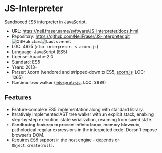 # JS-Interpreter

Sandboxed ES5 interpreter in JavaScript.

* URL:        https://neil.fraser.name/software/JS-Interpreter/docs.html
* Repository: https://github.com/NeilFraser/JS-Interpreter.git <img src="https://img.shields.io/github/stars/NeilFraser/JS-Interpreter?label=&style=flat-square" alt="GitHub stars" title="GitHub stars"><img src="https://img.shields.io/github/last-commit/NeilFraser/JS-Interpreter?label=&style=flat-square" alt="Last commit" title="Last commit">
* LOC:        4995 (`cloc interpreter.js acorn.js`)
* Language:   JavaScript (ES5)
* License:    Apache-2.0
* Standard:   ES5
* Years:      2013-
* Parser:     Acorn (vendored and stripped-down to ES5, [acorn.js](https://github.com/NeilFraser/JS-Interpreter/blob/master/acorn.js), LOC: 1365)
* Runtime:    tree walker ([interpreter.js](https://github.com/NeilFraser/JS-Interpreter/blob/master/interpreter.js), LOC: 3689)

## Features

* Feature-complete ES5 implementation along with standard library.
* Iteratively implemented AST tree walker with an explicit stack,
  enabling step-by-step execution, state serialization,
  resuming from saved state.
* Sandboxing features to prevent infinite loops, memory blowouts,
  pathological regular expressions in the interpreted code.
  Doesn't expose browser's DOM.
* Requires ES5 support in the host engine - depends on `Object.create(null)`.
